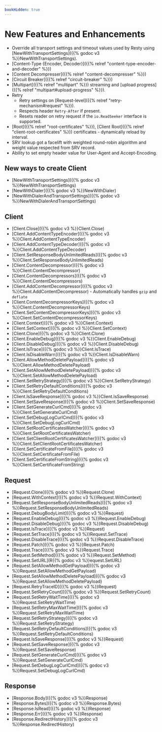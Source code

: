 ```yaml
---
bookHidden: true
---
```


# New Features and Enhancements

* Override all transport settings and timeout values used by Resty using [NewWithTransportSettings]({{% godoc v3 %}}NewWithTransportSettings).
* [Content-Type {Encoder, Decoder}]({{% relref "content-type-encoder-and-decoder" %}})
* [Content Decompresser]({{% relref "content-decompresser" %}})
* [Circuit Breaker]({{% relref "circuit-breaker" %}})
* [Multipart]({{% relref "multipart" %}}) streaming and [upload progress]({{% relref "multipart#upload-progress" %}}).
* Retry
    * Retry settings on [Request-level]({{% relref "retry-mechanism#request" %}}).
    * Respects header `Retry-After` if present.
    * Resets reader on retry request if the `io.ReadSeeker` interface is supported.
* [Root]({{% relref "root-certificates" %}}), [Client Root]({{% relref "client-root-certificates" %}}) certificates - dynamically reload by interval.
* SRV lookup got a facelift with weighted round-robin algorithm and weight value respected from SRV record.
* Ability to set empty header value for User-Agent and Accept-Encoding.

## New ways to create Client

* [NewWithTransportSettings]({{% godoc v3 %}}NewWithTransportSettings)
* [NewWithDialer]({{% godoc v3 %}}NewWithDialer)
* [NewWithDialerAndTransportSettings]({{% godoc v3 %}}NewWithDialerAndTransportSettings)

## Client

* [Client.Close]({{% godoc v3 %}}Client.Close)
* [Client.AddContentTypeEncoder]({{% godoc v3 %}}Client.AddContentTypeEncoder)
* [Client.AddContentTypeDecoder]({{% godoc v3 %}}Client.AddContentTypeDecoder)
* [Client.SetResponseBodyUnlimitedReads]({{% godoc v3 %}}Client.SetResponseBodyUnlimitedReads)
* [Client.ContentDecompressor]({{% godoc v3 %}}Client.ContentDecompressor)
* [Client.ContentDecompressors]({{% godoc v3 %}}Client.ContentDecompressors)
* [Client.AddContentDecompressor]({{% godoc v3 %}}Client.AddContentDecompressor) - Automatically handles `gzip` and `deflate`
* [Client.ContentDecompressorKeys]({{% godoc v3 %}}Client.ContentDecompressorKeys)
* [Client.SetContentDecompressorKeys]({{% godoc v3 %}}Client.SetContentDecompressorKeys)
* [Client.Context]({{% godoc v3 %}}Client.Context)
* [Client.SetContext]({{% godoc v3 %}}Client.SetContext)
* [Client.Clone]({{% godoc v3 %}}Client.Clone)
* [Client.EnableDebug]({{% godoc v3 %}}Client.EnableDebug)
* [Client.DisableDebug]({{% godoc v3 %}}Client.DisableDebug)
* [Client.IsTrace]({{% godoc v3 %}}Client.IsTrace)
* [Client.IsDisableWarn]({{% godoc v3 %}}Client.IsDisableWarn)
* [Client.AllowMethodDeletePayload]({{% godoc v3 %}}Client.AllowMethodDeletePayload)
* [Client.SetAllowMethodDeletePayload]({{% godoc v3 %}}Client.SetAllowMethodDeletePayload)
* [Client.SetRetryStrategy]({{% godoc v3 %}}Client.SetRetryStrategy)
* [Client.SetRetryDefaultConditions]({{% godoc v3 %}}Client.SetRetryDefaultConditions)
* [Client.IsSaveResponse]({{% godoc v3 %}}Client.IsSaveResponse)
* [Client.SetSaveResponse]({{% godoc v3 %}}Client.SetSaveResponse)
* [Client.SetGenerateCurlCmd]({{% godoc v3 %}}Client.SetGenerateCurlCmd)
* [Client.SetDebugLogCurlCmd]({{% godoc v3 %}}Client.SetDebugLogCurlCmd)
* [Client.SetRootCertificatesWatcher]({{% godoc v3 %}}Client.SetRootCertificatesWatcher)
* [Client.SetClientRootCertificatesWatcher]({{% godoc v3 %}}Client.SetClientRootCertificatesWatcher)
* [Client.SetCertificateFromFile]({{% godoc v3 %}}Client.SetCertificateFromFile)
* [Client.SetCertificateFromString]({{% godoc v3 %}}Client.SetCertificateFromString)

## Request

* [Request.Clone]({{% godoc v3 %}}Request.Clone)
* [Request.WithContext]({{% godoc v3 %}}Request.WithContext)
* [Request.SetResponseBodyUnlimitedReads]({{% godoc v3 %}}Request.SetResponseBodyUnlimitedReads)
* [Request.DebugBodyLimit]({{% godoc v3 %}}Request)
* [Request.EnableDebug]({{% godoc v3 %}}Request.EnableDebug)
* [Request.DisableDebug]({{% godoc v3 %}}Request.DisableDebug)
* [Request.IsTrace]({{% godoc v3 %}}Request)
* [Request.SetTrace]({{% godoc v3 %}}Request.SetTrace)
* [Request.DisableTrace]({{% godoc v3 %}}Request.DisableTrace)
* [Request.Patch]({{% godoc v3 %}}Request.Patch)
* [Request.Trace]({{% godoc v3 %}}Request.Trace)
* [Request.SetMethod]({{% godoc v3 %}}Request.SetMethod)
* [Request.SetURL](R{{% godoc v3 %}}equest.SetURL)
* [Request.SetAllowMethodGetPayload]({{% godoc v3 %}}Request.SetAllowMethodGetPayload)
* [Request.SetAllowMethodDeletePayload]({{% godoc v3 %}}Request.SetAllowMethodDeletePayload)
* [Request.RetryTraceID]({{% godoc v3 %}}Request)
* [Request.SetRetryCount]({{% godoc v3 %}}Request.SetRetryCount)
* [Request.SetRetryWaitTime]({{% godoc v3 %}}Request.SetRetryWaitTime)
* [Request.SetRetryMaxWaitTime]({{% godoc v3 %}}Request.SetRetryMaxWaitTime)
* [Request.SetRetryStrategy]({{% godoc v3 %}}Request.SetRetryStrategy)
* [Request.SetRetryDefaultConditions]({{% godoc v3 %}}Request.SetRetryDefaultConditions)
* [Request.IsSaveResponse]({{% godoc v3 %}}Request)
* [Request.SetSaveResponse]({{% godoc v3 %}}Request.SetSaveResponse)
* [Request.SetGenerateCurlCmd]({{% godoc v3 %}}Request.SetGenerateCurlCmd)
* [Request.SetDebugLogCurlCmd]({{% godoc v3 %}}Request.SetDebugLogCurlCmd)


## Response

* [Response.Body]({{% godoc v3 %}}Response)
* [Response.Bytes]({{% godoc v3 %}}Response.Bytes)
* [Response.IsRead]({{% godoc v3 %}}Response)
* [Response.Err]({{% godoc v3 %}}Response)
* [Response.RedirectHistory]({{% godoc v3 %}}Response.RedirectHistory)
